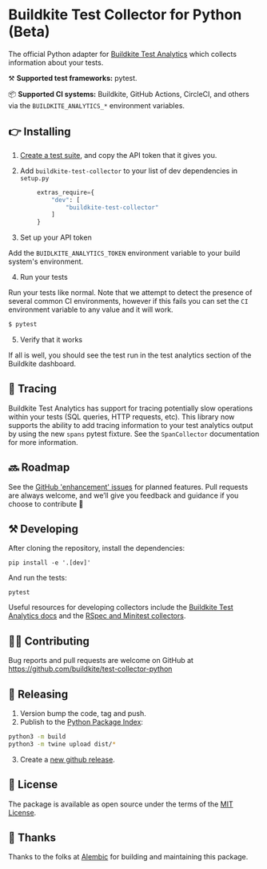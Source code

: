 # Buildkite Test Collector for Python (Beta)

The official Python adapter for [Buildkite Test Analytics](https://buildkite.com/test-analytics) which collects information about your tests.

⚒ **Supported test frameworks:** pytest.

📦 **Supported CI systems:** Buildkite, GitHub Actions, CircleCI, and others via the `BUILDKITE_ANALYTICS_*` environment variables.


## 👉 Installing

1. [Create a test suite](https://buildkite.com/docs/test-analytics), and copy the API token that it gives you.

2. Add `buildkite-test-collector` to your list of dev dependencies in `setup.py`

```python
        extras_require={
            "dev": [
                "buildkite-test-collector"
            ]
        }
```

3. Set up your API token

Add the `BUIDLKITE_ANALYTICS_TOKEN` environment variable to your build system's environment.

4. Run your tests

Run your tests like normal.  Note that we attempt to detect the presence of several common CI environments, however if this fails you can set the `CI` environment variable to any value and it will work.

```sh
$ pytest
```

5. Verify that it works

If all is well, you should see the test run in the test analytics section of the Buildkite dashboard.

## 🎢 Tracing

Buildkite Test Analytics has support for tracing potentially slow operations within your tests (SQL queries, HTTP requests, etc).  This library now supports the ability to add tracing information to your test analytics output by using the new `spans` pytest fixture.  See the `SpanCollector` documentation for more information.

## 🔜 Roadmap

See the [GitHub 'enhancement' issues](https://github.com/buildkite/test-collector-python/issues?q=is%3Aissue+is%3Aopen+label%3Aenhancement) for planned features. Pull requests are always welcome, and we’ll give you feedback and guidance if you choose to contribute 💚

## ⚒ Developing

After cloning the repository, install the dependencies:

```
pip install -e '.[dev]'
```

And run the tests:

```
pytest
```

Useful resources for developing collectors include the [Buildkite Test Analytics docs](https://buildkite.com/docs/test-analytics) and the [RSpec and Minitest collectors](https://github.com/buildkite/rspec-buildkite-analytics).

## 👩‍💻 Contributing

Bug reports and pull requests are welcome on GitHub at https://github.com/buildkite/test-collector-python

## 🚀 Releasing

1. Version bump the code, tag and push.
2. Publish to the [Python Package Index](https://pypi.org/):

```sh
python3 -m build
python3 -m twine upload dist/*
```

3. Create a [new github release](https://github.com/buildkite/test-collector-python/releases).

## 📜 License

The package is available as open source under the terms of the [MIT License](https://opensource.org/licenses/MIT).

## 🤙 Thanks

Thanks to the folks at [Alembic](https://alembic.com.au/) for building and maintaining this package.
